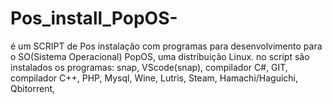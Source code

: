# Pos_install_PopOS-
é um SCRIPT de Pos instalação com programas para desenvolvimento para o SO(Sistema Operacional) PopOS, uma distribuição Linux.
no script são instalados os programas:
snap,
VScode(snap),
compilador C#,
GIT,
compilador C++,
PHP,
Mysql,
Wine,
Lutris,
Steam,
Hamachi/Haguichi,
Qbitorrent,
